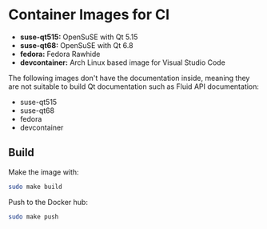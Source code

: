 Container Images for CI
=======================

 * **suse-qt515:** OpenSuSE with Qt 5.15
 * **suse-qt68:** OpenSuSE with Qt 6.8
 * **fedora:** Fedora Rawhide
 * **devcontainer:** Arch Linux based image for Visual Studio Code

The following images don't have the documentation inside, meaning they are not
suitable to build Qt documentation such as Fluid API documentation:

 * suse-qt515
 * suse-qt68
 * fedora
 * devcontainer

## Build

Make the image with:

```sh
sudo make build
```

Push to the Docker hub:

```sh
sudo make push
```
